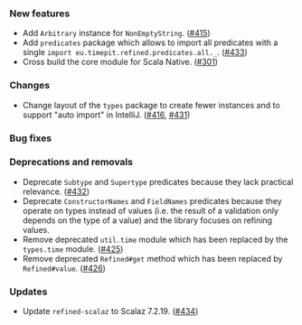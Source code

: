 ### New features

* Add `Arbitrary` instance for `NonEmptyString`. ([#415][#415])
* Add `predicates` package which allows to import all predicates
  with a single `import eu.timepit.refined.predicates.all._`.
  ([#433][#433])
* Cross build the core module for Scala Native. ([#301][#301])

### Changes

* Change layout of the `types` package to create fewer instances and to
  support "auto import" in IntelliJ. ([#416][#416], [#431][#431])

### Bug fixes

### Deprecations and removals

* Deprecate `Subtype` and `Supertype` predicates because they lack
  practical relevance. ([#432][#432])
* Deprecate `ConstructorNames` and `FieldNames` predicates because they
  operate on types instead of values (i.e. the result of a validation
  only depends on the type of a value) and the library focuses on
  refining values.
* Remove deprecated `util.time` module which has been replaced by
  the `types.time` module. ([#425][#425])
* Remove deprecated `Refined#get` method which has been replaced by
  `Refined#value`. ([#426][#426])

### Updates

* Update `refined-scalaz` to Scalaz 7.2.19. ([#434][#434])

[#301]: https://github.com/fthomas/refined/pull/301
[#415]: https://github.com/fthomas/refined/pull/415
[#416]: https://github.com/fthomas/refined/issues/416
[#425]: https://github.com/fthomas/refined/pull/425
[#426]: https://github.com/fthomas/refined/pull/426
[#431]: https://github.com/fthomas/refined/pull/431
[#432]: https://github.com/fthomas/refined/pull/432
[#433]: https://github.com/fthomas/refined/pull/433
[#434]: https://github.com/fthomas/refined/pull/434
